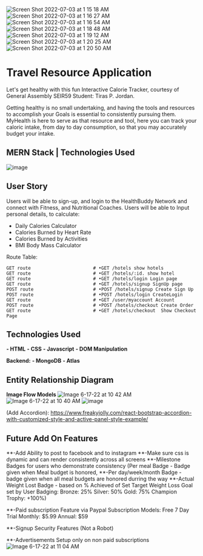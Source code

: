 ![Screen Shot 2022-07-03 at 1 15 18 AM](https://user-images.githubusercontent.com/105219025/177026143-ca5afdaf-0861-4e13-bc01-ef26e85d3350.png)
![Screen Shot 2022-07-03 at 1 16 27 AM](https://user-images.githubusercontent.com/105219025/177026145-20bd7643-2ef7-4bd5-8385-e0a8044e6145.png)
![Screen Shot 2022-07-03 at 1 16 54 AM](https://user-images.githubusercontent.com/105219025/177026146-9f2f1130-2f7c-4a17-9162-5b02f0e561dc.png)
![Screen Shot 2022-07-03 at 1 18 48 AM](https://user-images.githubusercontent.com/105219025/177026147-2e8f8b86-de75-4288-ab45-cbb49bddcf24.png)
![Screen Shot 2022-07-03 at 1 19 12 AM](https://user-images.githubusercontent.com/105219025/177026148-b66ea6d5-5d23-4032-9a91-b973d20dacd1.png)
![Screen Shot 2022-07-03 at 1 20 25 AM](https://user-images.githubusercontent.com/105219025/177026149-6a5d0e3f-dbf9-4d34-af4d-ccbc588bd820.png)
![Screen Shot 2022-07-03 at 1 20 50 AM](https://user-images.githubusercontent.com/105219025/177026150-a1c21cac-0b0a-42a4-83fd-44dad8cb683d.png)


# Travel Resource Application

Let's get healthy with this fun Interactive Calorie Tracker, courtesy of General Assembly SEIR59 Student: Tiras P. Jordan.

Getting healthy is no small undertaking, and having the tools and resources to accomplish your Goals is essential to consistently pursuing them. MyHealth is here to serve as that resource and tool, here you can track your caloric intake, from day to day consumption, so that you may accurately budget your intake.

## MERN Stack | Technologies Used
![image](https://user-images.githubusercontent.com/105219025/177025448-327b43e9-5800-4aea-8d25-223730f89267.png)



## User Story

Users will be able to sign-up, and login to the HealthBuddy Network and connect with Fitness, and Nutritional Coaches. Users will be able to Input personal details, to calculate:

- Daily Calories Calculator
- Calories Burned by Heart Rate
- Calories Burned by Activities
- BMI Body Mass Calculator

Route Table:

    GET route                       # •GET /hotels show hotels
    GET route                       # •GET /hotels/:id. show hotel
    GET route                       # •GET /hotels/login Login page
    GET route                       # •GET /hotels/signup SignUp page
    POST route                      # •POST /hotels/signup Create Sign Up
    POST route                      # •POST /hotels/login CreateLogin
    GET route                       # •GET /user/myaccount Account
    POST route                      # •POST /hotels/checkout Create Order
    GET route                       # •GET /hotels/checkout  Show Checkout Page




## Technologies Used

**- HTML**
**- CSS**
**- Javascript**
**- DOM Manipulation**

**Backend:**
**- MongoDB**
**- Atlas**

## Entity Relationship Diagram

**Image Flow Models**
![Image 6-17-22 at 10 42 AM](https://user-images.githubusercontent.com/105219025/174321060-1cc6e5e1-8ca3-4dcc-bc90-77785c7b2e2b.jpeg)![Image 6-17-22 at 10 40 AM](https://user-images.githubusercontent.com/105219025/174321098-2b763b1e-d975-4a20-849f-3352f66b358f.jpeg)
![image](https://user-images.githubusercontent.com/105219025/174331007-16cbe68e-cfe8-4aaa-b836-2ceb837bde91.gif)

(Add Accordion):
https://www.freakyjolly.com/react-bootstrap-accordion-with-customized-style-and-active-panel-style-example/

## Future Add On Features

**-Add Ability to post to facebook and to instagram
**-Make sure css is dynamic and can render consistently across all screens
**-Milestone Badges for users who demonstrate consistency (Per meal Badge - Badge given when Meal budget is honored,
**-Per day/week/month Badge - badge given when all meal budgets are honored durring the way
\*\*-Actual Weight Lost Badge - based on % Achieved of Set Target Weight Loss Goal set by User Badging: Bronze: 25%
Silver: 50%
Gold: 75%
Champion Trophy: +100%)

\*\*-Paid subscription Feature via Paypal
Subscription Models:
Free 7 Day Trial
Monthly: $5.99
Annual: $59

\*\*-Signup Security Features
(Not a Robot)

\*\*-Advertisements Setup only on non paid subscriptions
![Image 6-17-22 at 11 04 AM](https://user-images.githubusercontent.com/105219025/174325135-00d1fffd-7296-4d00-93a8-09612acf2c33.jpeg)

